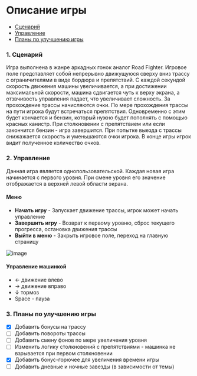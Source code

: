 # Описание игры

- [Сценарий](#1-сценарий)
- [Управление](#2-управление)
- [Планы по улучшению игры](#3-планы-по-улучшению-игры)

### **1. Сценарий**

Игра выполнена в жанре аркадных гонок аналог Road Fighter. Игровое поле представляет собой непрерывно движущуюся сверху вниз трассу с ограничителями в виде бордюра и препятствий.
С каждой секундой скорость движения машины увеличивается, а при достижении максимальной скорости, машина сдвигается чуть к верху экрана, а отзвчивость управления падает, что увеличивает сложность.
За прохождение трассы начисляются очки.
По мере прохождения трассы на пути игрока будут встречаться препятствия. Одновременно с этим будет кончается и бензин, который нужно будет пополнять с помощью красных канистр.
При столкновении с препятствием или если закончится бензин - игра завершится. При попытке выезда с трассы снижажается скорость и уменьшаются очки игрока.
В конце игры игрок видит полученное количество очков.

### **2. Управление**

Данная игра является однопользовательской. Каждая новая игра начинается с первого уровня. При смене уровня его значение отображается в верхней левой области экрана.

#### Меню

- **Начать игру** - Запускает движение трассы, игрок может начать управление
- **Завершить игру** - Возврат к первому уровню, сброс текущего прогресса, остановка движения трассы
- **Выйти в меню** - Закрыть игровое поле, переход на главную страницу

![image](https://github.com/crazymaza/CodeBusters/assets/129430140/2410b589-26fa-43ba-a61f-8d8fa8a7747b)

#### Управление машинкой

- ← движение влево
- → движение вправо
- ↓ тормоз
- Space - пауза

### **3. Планы по улучшению игры**

- [x] Добавить бонусы на трассу
- [ ] Добавить повороты трассы
- [ ] Добавить смену фонов по мере увеличения уровня
- [ ] Изменить логику столкновений с препятствиями - машинка не взрывается при первом столкновении
- [x] Добавить бонус-горючее для увеличения времени игры
- [ ] Добавить дневные и ночные завезды (в зависимости от темы)
